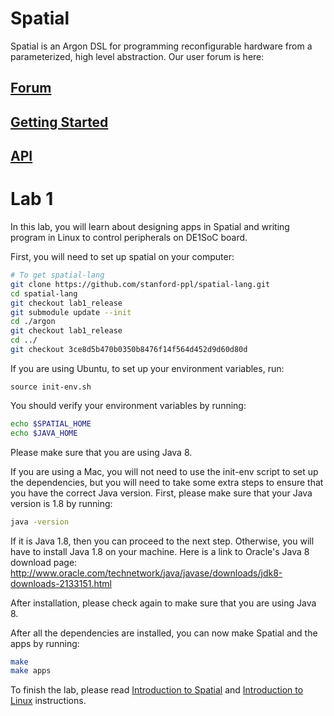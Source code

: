 # Spatial
Spatial is an Argon DSL for programming reconfigurable hardware from a parameterized, high level abstraction.  Our user forum is here: 

## [Forum](https://groups.google.com/forum/#!forum/spatial-lang-users)

## [Getting Started](http://spatial-lang.readthedocs.io/en/latest/tutorial/starting.html)

## [API](http://spatial-lang.readthedocs.io/en/latest/)

# Lab 1
In this lab, you will learn about designing apps in Spatial and writing program in Linux to control peripherals on DE1SoC board.

First, you will need to set up spatial on your computer:

```bash
# To get spatial-lang
git clone https://github.com/stanford-ppl/spatial-lang.git 
cd spatial-lang
git checkout lab1_release
git submodule update --init 
cd ./argon
git checkout lab1_release
cd ../
git checkout 3ce8d5b470b0350b8476f14f564d452d9d60d80d
```

If you are using Ubuntu, to set up your environment variables, run: 
```
source init-env.sh
```

You should verify your environment variables by running:
```bash
echo $SPATIAL_HOME
echo $JAVA_HOME
```
Please make sure that you are using Java 8. 

If you are using a Mac, you will not need to use the init-env script to set up the dependencies, but you will need to take some extra steps to ensure that you have the correct Java version.
First, please make sure that your Java version is 1.8 by running: 
```bash
java -version
```
If it is Java 1.8, then you can proceed to the next step. Otherwise, you will have to install Java 1.8 on your machine. 
Here is a link to Oracle's Java 8 download page: 
http://www.oracle.com/technetwork/java/javase/downloads/jdk8-downloads-2133151.html

After installation, please check again to make sure that you are using Java 8.

After all the dependencies are installed, you can now make Spatial and the apps by running: 
```bash
make 
make apps
```

To finish the lab, please read [Introduction to Spatial](https://github.com/stanford-ppl/spatial-lang/tree/lab1_release/Intro2Spatial) and [Introduction to Linux](https://github.com/stanford-ppl/spatial-lang/tree/lab1_release/Intro2Linux) instructions.
